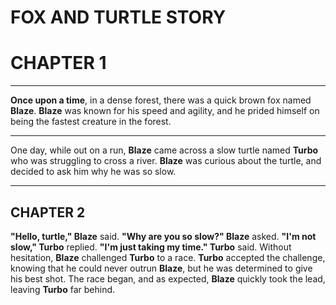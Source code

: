 

# FOX AND TURTLE STORY

# CHAPTER 1
___
**Once upon a time**, in a dense forest, there was a quick brown fox named **Blaze**. **Blaze** was known for his speed and agility, and he prided himself on being the fastest creature in the forest.
___
One day, while out on a run, **Blaze** came across a slow turtle named **Turbo** who was struggling to cross a river. **Blaze** was curious about the turtle, and decided to ask him why he was so slow.

___

## CHAPTER 2

**"Hello, turtle," Blaze** said. **"Why are you so slow?" Blaze** asked. **"I'm not slow," Turbo** replied. **"I'm just taking my time." Turbo** said. Without hesitation, **Blaze** challenged **Turbo** to a race. **Turbo** accepted the challenge, knowing that he could never outrun **Blaze**, but he was determined to give his best shot. The race began, and as expected, **Blaze** quickly took the lead, leaving **Turbo** far behind.
